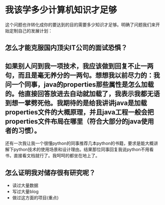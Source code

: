 # 我该学多少计算机知识才足够
这个问题也许转化成你的要达到的目的需要多少知识才足够。明确了问题我们来开始定制自己的发展计划：
## 怎么才能克服国内顶尖IT公司的面试恐惧？
## 如果别人问到我一项技术，我应该做到回复不止一两句，而且是毫无养分的一两句。想想我以前尽力的：我问一个同事，java的properties那些属性是怎么加载的。他直接回答放进去自动就加载了，我表示我都无语到想一掌劈死他。我期待的是给我讲讲java是加载properties文件的大概原理，并且java工程一般会把properties文件布局在哪里（符合大部分的java使用者的习惯）。
还有一次我让我一个很懂python的同事推荐几本python的书籍，要求是能大概讲解下python技术的使用场景和设计理由。结果那位同事回复我说python不用看书，直接看文档就行了。我呵呵的都坐在地上了。
## 怎么证明我对储存很有研究呢？
- 读过大量数据
- 写过大量blog
- 做过这方面的项目(重点)

